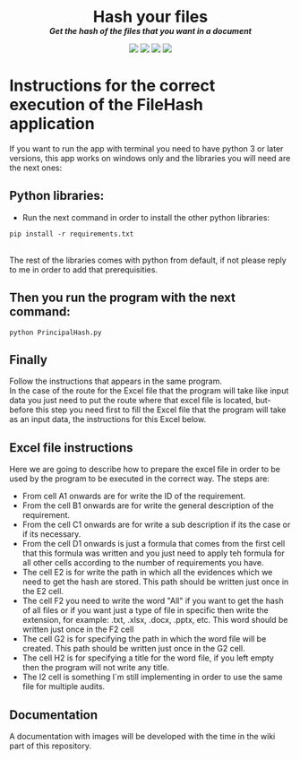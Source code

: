 <p align="center">
  <!--img width="280" src="https://github.com/dmtzs/ProyectoRaspArduino/blob/master/resources/Imgs/BoaEsmeraldaAppOriginal.png" alt="logo"-->
  <h1 align="center" style="margin: 0 auto 0 auto;">Hash your files</h1>
  <h5 align="center" style="margin: 0 auto 0 auto;">Get the hash of the files that you want in a document</h5>
</p>

<p align="center">
    <img src="https://img.shields.io/github/last-commit/dmtzs/GetFileHash">
    <img src="https://img.shields.io/github/contributors/dmtzs/GetFileHash">
    <img src="https://img.shields.io/github/issues/dmtzs/GetFileHash?label=issues">
    <img src="https://img.shields.io/github/stars/dmtzs/GetFileHash">
</p>

# Instructions for the correct execution of the FileHash application

If you want to run the app with terminal you need to have python 3 or later versions, this app works on windows only and the libraries you will need are the next ones:

## Python libraries:
* Run the next command in order to install the other python libraries:
```
pip install -r requirements.txt
```
<br>
The rest of the libraries comes with python from default, if not please reply to me in order to add that prerequisities.

## Then you run the program with the next command: 
```
python PrincipalHash.py
```

## Finally
Follow the instructions that appears in the same program.
<br>
In the case of the route for the Excel file that the program will take like input data you just need to put the route where that excel file is located, but-<br>
before this step you need first to fill the Excel file that the program will take as an input data, the instructions for this Excel below.<br>

## Excel file instructions
Here we are going to describe how to prepare the excel file in order to be used by the program to be executed in the correct way. The steps are:
* From cell A1 onwards are for write the ID of the requirement.
* From the cell B1 onwards are for write the general description of the requirement.
* From the cell C1 onwards are for write a sub description if its the case or if its necessary.
* From the cell D1 onwards is just a formula that comes from the first cell that this formula was written and you just need to apply teh formula for all other cells according to the number of requirements you have.
* The cell E2 is for write the path in which all the evidences which we need to get the hash are stored. This path should be written just once in the E2 cell.
* The cell F2 you need to write the word "All" if you want to get the hash of all files or if you want just a type of file in specific then write the extension, for example: .txt, .xlsx, .docx, .pptx, etc. This word should be written just once in the F2 cell
* The cell G2 is for specifying the path in which the word file will be created. This path should be written just once in the G2 cell.
* The cell H2 is for specifying a title for the word file, if you left empty then the program will not write any title.
* The I2 cell is something I´m still implementing in order to use the same file for multiple audits.

## Documentation
A documentation with images will be developed with the time in the wiki part of this repository.
